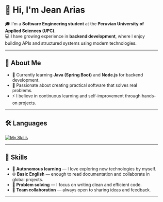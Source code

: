 # 👋 Hi, I'm Jean Arias  

🎓 I'm a **Software Engineering student** at the **Peruvian University of Applied Sciences (UPC)**.  
💻 I have growing experience in **backend development**, where I enjoy building APIs and structured systems using modern technologies.  

---

## 💬 About Me  
- 🌱 Currently learning **Java (Spring Boot)** and **Node.js** for backend development.  
- 🎯 Passionate about creating practical software that solves real problems.  
- ⚡ I believe in continuous learning and self-improvement through hands-on projects.  

---

## 🛠️ Languages  
[![My Skills](https://skillicons.dev/icons?i=js,nodejs,mysql,expressjs,git,github,html,css,cpp,python,java)](https://skillicons.dev)

---

## 🚀 Skills  
- 🧠 **Autonomous learning** — I love exploring new technologies by myself.  
- 🌐 **Basic English** — enough to read documentation and collaborate in global projects.  
- 🧩 **Problem solving** — I focus on writing clean and efficient code.  
- 🤝 **Team collaboration** — always open to sharing ideas and feedback.  

---
